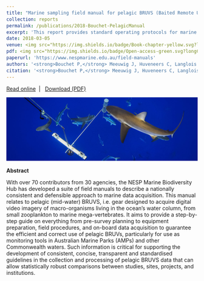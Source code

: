 ```yaml
---
title: "Marine sampling field manual for pelagic BRUVS (Baited Remote Underwater Videos)"
collection: reports
permalink: /publications/2018-Bouchet-PelagicManual
excerpt: 'This report provides standard operating protocols for marine sampling using pelagic stereo-BRUVS (baited remote underwater video systems). We offer a step-by-step guide on everything from pre-survey planning to equipment preparation, field procedures, and on-board data acquisition - in an effort to develop consistent and transparent guidelines that can support standardisation across sites, studies and institutions.'
date: 2018-03-05  
venue: <img src="https://img.shields.io/badge/Book-chapter-yellow.svg?longCache=true&style=flat-square">
pdf: <img src="https://img.shields.io/badge/Open-access-green.svg?longCache=true&style=flat-square">
paperurl: 'https://www.nespmarine.edu.au/field-manuals'
authors: '<strong>Bouchet P,</strong> Meeuwig J, Huveneers C, Langlois T, Letessier T, Lowry M, Rees M, Santana-Garcon J, Scott M, Taylor M, Thompson C, Vigliola L, Whitmarsh S.'
citation: '<strong>Bouchet P,</strong> Meeuwig J, Huveneers C, Langlois T, Letessier T, Lowry M, Rees M, Santana-Garcon J, Scott M, Taylor M, Thompson C, Vigliola L, Whitmarsh S. 2018. Marine sampling field manual for pelagic BRUVS (Baited Remote Underwater Videos). <em>In:</em> Field Manuals for Marine Sampling to Monitor Australian Waters. National Environmental Science Programme (NESP), pp 105-132.'
---
```

<i class="fa fa-link" aria-hidden="true"></i> <a href="https://www.nespmarine.edu.au/field-manuals"> Read online</a> &nbsp;<span>&#124;</span> &nbsp;<i class="fa fa-file-pdf-o" aria-hidden="true"></i> <a href="https://phbouchet.github.io/files/Bouchet-2018-PBRUV-Manual.pdf">  Download (PDF)</a>

<img src='/images/Bouchet2018-PelagicManual-hero.jpg'>
<br>

<strong>Abstract</strong>

With over 70 contributors from 30 agencies, the NESP Marine Biodiversity Hub has developed a suite of field manuals to describe a nationally consistent and defensible approach to marine data acquisition. This manual relates to pelagic (mid-water) BRUVS, i.e. gear designed to acquire digital video imagery of macro-organisms living in the ocean’s water column, from small zooplankton to marine mega-vertebrates. It aims to provide a step-by-step guide on everything from pre-survey planning to equipment preparation, field procedures, and on-board data acquisition to guarantee the efficient and correct use of pelagic BRUVs, particularly for use as monitoring tools in Australian Marine Parks (AMPs) and other Commonwealth waters. Such information is critical for supporting the development of consistent, concise, transparent and standardised guidelines in the collection and processing of pelagic BRUVS data that can allow statistically robust comparisons between studies, sites, projects, and institutions.
